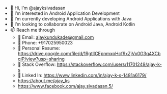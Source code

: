 - 👋 Hi, I’m @ajayksivadasan
- 👀 I’m interested in Android Application Development
- 🌱 I’m currently developing Android Applications with Java
- 💞️ I’m looking to collaborate on Android Java, Android Kotlin
- 📫 Reach me through
  - 📧 Email: ajaykundukade@gmail.com
  - 📱 Phone: +917025950023
  - 📂 Personal Resume: https://drive.google.com/file/d/1RgtlICEpnmxpHcf9xZjVx0G3q4XCbqiP/view?usp=sharing
  - 🍂 Stack Overflow: https://stackoverflow.com/users/11701249/ajay-k-s
  - 🛒 Linked In: https://www.linkedin.com/in/ajay-k-s-1481a6179/
  - https://about.me/ajay_ks
  - https://www.facebook.com/ajay.sivadasan.5/
<!---
ajayksivadasan/ajayksivadasan is a ✨ special ✨ repository because its `README.md` (this file) appears on your GitHub profile.
You can click the Preview link to take a look at your changes.
--->
